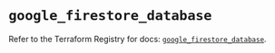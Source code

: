 # `google_firestore_database`

Refer to the Terraform Registry for docs: [`google_firestore_database`](https://registry.terraform.io/providers/hashicorp/google/6.44.0/docs/resources/firestore_database).
